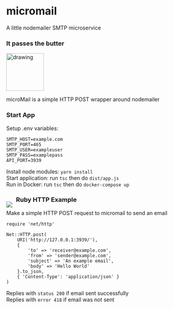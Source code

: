 # micromail

A little nodemailer SMTP microservice

### It passes the butter

<img src="https://i.imgur.com/sVYSwYB.gif" alt="drawing" width="100"/>  
  
microMail is a simple HTTP POST wrapper around nodemailer

### Start App

Setup .env variables:

```
SMTP_HOST=example.com
SMTP_PORT=465
SMTP_USER=exampleuser
SMTP_PASS=examplepass
API_PORT=3939
```

Install node modules: `yarn install`  
Start application: run `tsc` then do `dist/app.js`  
Run in Docker: run `tsc` then do `docker-compose up`

<h3><img src="https://skillicons.dev/icons?i=ruby" style="margin-bottom: -15px;padding-right:6px"/> Ruby HTTP Example</h3>

Make a simple HTTP POST request to micromail to send an email

```
require 'net/http'

Net::HTTP.post(
    URI('http://127.0.0.1:3939/'),
    {
        'to' => 'receiver@example.com',
        'from' => 'sender@example.com',
        'subject' => 'An example email',
        'body' => 'Hello World'
    }.to_json,
    { 'Content-Type': 'application/json' }
)
```

Replies with `status 200` if email sent successfully  
Replies with `error 418` if email was not sent
